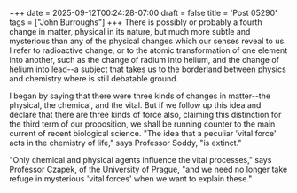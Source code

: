 +++
date = 2025-09-12T00:24:28-07:00
draft = false
title = 'Post 05290'
tags = ["John Burroughs"]
+++
There is possibly or probably a fourth change in matter, physical in its nature, but much more subtle and mysterious than any of the physical changes which our senses reveal to us. I refer to radioactive change, or to the atomic transformation of one element into another, such as the change of radium into helium, and the change of helium into lead--a subject that takes us to the borderland between physics and chemistry where is still debatable ground.

I began by saying that there were three kinds of changes in matter--the physical, the chemical, and the vital. But if we follow up this idea and declare that there are three kinds of force also, claiming this distinction for the third term of our proposition, we shall be running counter to the main current of recent biological science. "The idea that a peculiar 'vital force' acts in the chemistry of life," says Professor Soddy, "is extinct."

"Only chemical and physical agents influence the vital processes," says Professor Czapek, of the University of Prague, "and we need no longer take refuge in mysterious 'vital forces' when we want to explain these."
